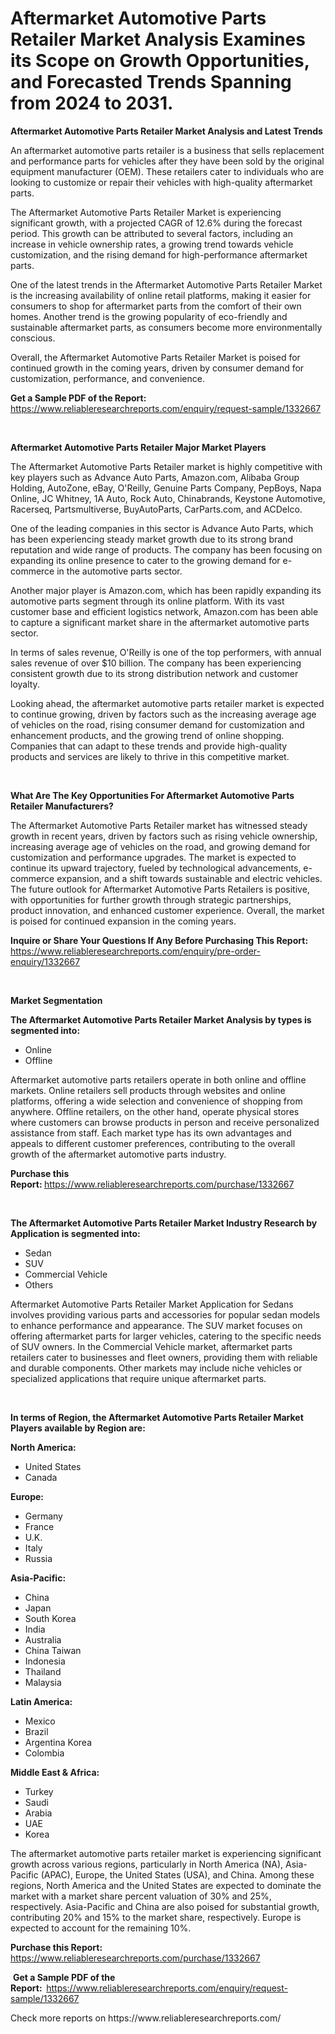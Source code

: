 <p><h1>Aftermarket Automotive Parts Retailer Market Analysis Examines its Scope on Growth Opportunities, and Forecasted Trends Spanning from 2024 to 2031.</h1></p><p><strong>Aftermarket Automotive Parts Retailer Market Analysis and Latest Trends</strong></p>
<p><p>An aftermarket automotive parts retailer is a business that sells replacement and performance parts for vehicles after they have been sold by the original equipment manufacturer (OEM). These retailers cater to individuals who are looking to customize or repair their vehicles with high-quality aftermarket parts.</p><p>The Aftermarket Automotive Parts Retailer Market is experiencing significant growth, with a projected CAGR of 12.6% during the forecast period. This growth can be attributed to several factors, including an increase in vehicle ownership rates, a growing trend towards vehicle customization, and the rising demand for high-performance aftermarket parts.</p><p>One of the latest trends in the Aftermarket Automotive Parts Retailer Market is the increasing availability of online retail platforms, making it easier for consumers to shop for aftermarket parts from the comfort of their own homes. Another trend is the growing popularity of eco-friendly and sustainable aftermarket parts, as consumers become more environmentally conscious.</p><p>Overall, the Aftermarket Automotive Parts Retailer Market is poised for continued growth in the coming years, driven by consumer demand for customization, performance, and convenience.</p></p>
<p><strong>Get a Sample PDF of the Report:&nbsp;</strong> <a href="https://www.reliableresearchreports.com/enquiry/request-sample/1332667">https://www.reliableresearchreports.com/enquiry/request-sample/1332667</a></p>
<p>&nbsp;</p>
<p><strong>Aftermarket Automotive Parts Retailer Major Market Players</strong></p>
<p><p>The Aftermarket Automotive Parts Retailer market is highly competitive with key players such as Advance Auto Parts, Amazon.com, Alibaba Group Holding, AutoZone, eBay, O'Reilly, Genuine Parts Company, PepBoys, Napa Online, JC Whitney, 1A Auto, Rock Auto, Chinabrands, Keystone Automotive, Racerseq, Partsmultiverse, BuyAutoParts, CarParts.com, and ACDelco.</p><p>One of the leading companies in this sector is Advance Auto Parts, which has been experiencing steady market growth due to its strong brand reputation and wide range of products. The company has been focusing on expanding its online presence to cater to the growing demand for e-commerce in the automotive parts sector.</p><p>Another major player is Amazon.com, which has been rapidly expanding its automotive parts segment through its online platform. With its vast customer base and efficient logistics network, Amazon.com has been able to capture a significant market share in the aftermarket automotive parts sector.</p><p>In terms of sales revenue, O'Reilly is one of the top performers, with annual sales revenue of over $10 billion. The company has been experiencing consistent growth due to its strong distribution network and customer loyalty.</p><p>Looking ahead, the aftermarket automotive parts retailer market is expected to continue growing, driven by factors such as the increasing average age of vehicles on the road, rising consumer demand for customization and enhancement products, and the growing trend of online shopping. Companies that can adapt to these trends and provide high-quality products and services are likely to thrive in this competitive market.</p></p>
<p>&nbsp;</p>
<p><strong>What Are The Key Opportunities For Aftermarket Automotive Parts Retailer Manufacturers?</strong></p>
<p><p>The Aftermarket Automotive Parts Retailer market has witnessed steady growth in recent years, driven by factors such as rising vehicle ownership, increasing average age of vehicles on the road, and growing demand for customization and performance upgrades. The market is expected to continue its upward trajectory, fueled by technological advancements, e-commerce expansion, and a shift towards sustainable and electric vehicles. The future outlook for Aftermarket Automotive Parts Retailers is positive, with opportunities for further growth through strategic partnerships, product innovation, and enhanced customer experience. Overall, the market is poised for continued expansion in the coming years.</p></p>
<p><strong>Inquire or Share Your Questions If Any Before Purchasing This Report:</strong> <a href="https://www.reliableresearchreports.com/enquiry/pre-order-enquiry/1332667">https://www.reliableresearchreports.com/enquiry/pre-order-enquiry/1332667</a></p>
<p>&nbsp;</p>
<p><strong>Market Segmentation</strong></p>
<p><strong>The Aftermarket Automotive Parts Retailer Market Analysis by types is segmented into:</strong></p>
<p><ul><li>Online</li><li>Offline</li></ul></p>
<p><p>Aftermarket automotive parts retailers operate in both online and offline markets. Online retailers sell products through websites and online platforms, offering a wide selection and convenience of shopping from anywhere. Offline retailers, on the other hand, operate physical stores where customers can browse products in person and receive personalized assistance from staff. Each market type has its own advantages and appeals to different customer preferences, contributing to the overall growth of the aftermarket automotive parts industry.</p></p>
<p><strong>Purchase this Report:&nbsp;</strong><a href="https://www.reliableresearchreports.com/purchase/1332667">https://www.reliableresearchreports.com/purchase/1332667</a></p>
<p>&nbsp;</p>
<p><strong>The Aftermarket Automotive Parts Retailer Market Industry Research by Application is segmented into:</strong></p>
<p><ul><li>Sedan</li><li>SUV</li><li>Commercial Vehicle</li><li>Others</li></ul></p>
<p><p>Aftermarket Automotive Parts Retailer Market Application for Sedans involves providing various parts and accessories for popular sedan models to enhance performance and appearance. The SUV market focuses on offering aftermarket parts for larger vehicles, catering to the specific needs of SUV owners. In the Commercial Vehicle market, aftermarket parts retailers cater to businesses and fleet owners, providing them with reliable and durable components. Other markets may include niche vehicles or specialized applications that require unique aftermarket parts.</p></p>
<p>&nbsp;</p>
<p><strong>In terms of Region, the Aftermarket Automotive Parts Retailer Market Players available by Region are:</strong></p>
<p>
    <p> <strong> North America: </strong>
        <ul>
            <li>United States</li>
            <li>Canada</li>
        </ul>
        </p> 
    <p> <strong> Europe: </strong>
        <ul>
            <li>Germany</li>
            <li>France</li>
            <li>U.K.</li>
            <li>Italy</li>
            <li>Russia</li>
        </ul>
        </p> 
    <p> <strong> Asia-Pacific: </strong>
        <ul>
            <li>China</li>
            <li>Japan</li>
            <li>South Korea</li>
            <li>India</li>
            <li>Australia</li>
            <li>China Taiwan</li>
            <li>Indonesia</li>
            <li>Thailand</li>
            <li>Malaysia</li>
        </ul>
        </p> 
    <p> <strong> Latin America: </strong>
        <ul>
            <li>Mexico</li>
            <li>Brazil</li>
            <li>Argentina Korea</li>
            <li>Colombia</li>
        </ul>
        </p> 
    <p> <strong> Middle East & Africa: </strong>
        <ul>
            <li>Turkey</li>
            <li>Saudi</li>
            <li>Arabia</li>
            <li>UAE</li>
            <li>Korea</li>
        </ul>
    </p>
    </p>
<p><p>The aftermarket automotive parts retailer market is experiencing significant growth across various regions, particularly in North America (NA), Asia-Pacific (APAC), Europe, the United States (USA), and China. Among these regions, North America and the United States are expected to dominate the market with a market share percent valuation of 30% and 25%, respectively. Asia-Pacific and China are also poised for substantial growth, contributing 20% and 15% to the market share, respectively. Europe is expected to account for the remaining 10%.</p></p>
<p><strong>Purchase this Report: </strong><a href="https://www.reliableresearchreports.com/purchase/1332667">https://www.reliableresearchreports.com/purchase/1332667</a></p>
<p>&nbsp;<strong>Get a Sample PDF of the Report:&nbsp;&nbsp;</strong><a href="https://www.reliableresearchreports.com/enquiry/request-sample/1332667">https://www.reliableresearchreports.com/enquiry/request-sample/1332667</a></p>
<p><strong></strong></p>
<p>Check more reports on https://www.reliableresearchreports.com/</p>